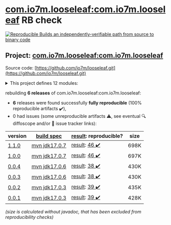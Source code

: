 [com.io7m.looseleaf:com.io7m.looseleaf](https://central.sonatype.com/artifact/com.io7m.looseleaf/com.io7m.looseleaf/1.1.0/versions) RB check
=======

[![Reproducible Builds](https://reproducible-builds.org/images/logos/rb.svg) an independently-verifiable path from source to binary code](https://reproducible-builds.org/)

## Project: [com.io7m.looseleaf:com.io7m.looseleaf](https://central.sonatype.com/artifact/com.io7m.looseleaf/com.io7m.looseleaf/1.1.0/versions)

Source code: [https://github.com/io7m/looseleaf.git](https://github.com/io7m/looseleaf.git)

<details><summary>This project defines 12 modules:</summary>

* [com.io7m.looseleaf:com.io7m.looseleaf](https://central.sonatype.com/artifact/com.io7m.looseleaf/com.io7m.looseleaf/1.1.0)
* [com.io7m.looseleaf:com.io7m.looseleaf.cmdline](https://central.sonatype.com/artifact/com.io7m.looseleaf/com.io7m.looseleaf.cmdline/1.1.0)
* [com.io7m.looseleaf:com.io7m.looseleaf.database.api](https://central.sonatype.com/artifact/com.io7m.looseleaf/com.io7m.looseleaf.database.api/1.1.0)
* [com.io7m.looseleaf:com.io7m.looseleaf.database.mvstore](https://central.sonatype.com/artifact/com.io7m.looseleaf/com.io7m.looseleaf.database.mvstore/1.1.0)
* [com.io7m.looseleaf:com.io7m.looseleaf.documentation](https://central.sonatype.com/artifact/com.io7m.looseleaf/com.io7m.looseleaf.documentation/1.1.0)
* [com.io7m.looseleaf:com.io7m.looseleaf.grafana](https://central.sonatype.com/artifact/com.io7m.looseleaf/com.io7m.looseleaf.grafana/1.1.0)
* [com.io7m.looseleaf:com.io7m.looseleaf.oci](https://central.sonatype.com/artifact/com.io7m.looseleaf/com.io7m.looseleaf.oci/1.1.0)
* [com.io7m.looseleaf:com.io7m.looseleaf.protocol.v1](https://central.sonatype.com/artifact/com.io7m.looseleaf/com.io7m.looseleaf.protocol.v1/1.1.0)
* [com.io7m.looseleaf:com.io7m.looseleaf.security](https://central.sonatype.com/artifact/com.io7m.looseleaf/com.io7m.looseleaf.security/1.1.0)
* [com.io7m.looseleaf:com.io7m.looseleaf.server](https://central.sonatype.com/artifact/com.io7m.looseleaf/com.io7m.looseleaf.server/1.1.0)
* [com.io7m.looseleaf:com.io7m.looseleaf.server.api](https://central.sonatype.com/artifact/com.io7m.looseleaf/com.io7m.looseleaf.server.api/1.1.0)
* [com.io7m.looseleaf:com.io7m.looseleaf.tests](https://central.sonatype.com/artifact/com.io7m.looseleaf/com.io7m.looseleaf.tests/1.1.0)
</details>

rebuilding **6 releases** of com.io7m.looseleaf:com.io7m.looseleaf:
- **6** releases were found successfully **fully reproducible** (100% reproducible artifacts :heavy_check_mark:),
- 0 had issues (some unreproducible artifacts :warning:, see eventual :mag: diffoscope and/or :memo: issue tracker links):

| version | [build spec](/BUILDSPEC.md) | [result](https://reproducible-builds.org/docs/jvm/): reproducible? | size |
| -- | --------- | ------ | -- |
| [1.1.0](https://central.sonatype.com/artifact/com.io7m.looseleaf/com.io7m.looseleaf/1.1.0/pom) | [mvn jdk17.0.7](com.io7m.looseleaf-1.1.0.buildspec) | [result](com.io7m.looseleaf-1.1.0.buildinfo): [46 :heavy_check_mark: ](com.io7m.looseleaf-1.1.0.buildcompare) | 698K |
| [1.0.0](https://central.sonatype.com/artifact/com.io7m.looseleaf/com.io7m.looseleaf/1.0.0/pom) | [mvn jdk17.0.7](com.io7m.looseleaf-1.0.0.buildspec) | [result](com.io7m.looseleaf-1.0.0.buildinfo): [46 :heavy_check_mark: ](com.io7m.looseleaf-1.0.0.buildcompare) | 697K |
| [0.0.4](https://central.sonatype.com/artifact/com.io7m.looseleaf/com.io7m.looseleaf/0.0.4/pom) | [mvn jdk17.0.6](com.io7m.looseleaf-0.0.4.buildspec) | [result](com.io7m.looseleaf-0.0.4.buildinfo): [38 :heavy_check_mark: ](com.io7m.looseleaf-0.0.4.buildcompare) | 430K |
| [0.0.3](https://central.sonatype.com/artifact/com.io7m.looseleaf/com.io7m.looseleaf/0.0.3/pom) | [mvn jdk17.0.6](com.io7m.looseleaf-0.0.3.buildspec) | [result](com.io7m.looseleaf-0.0.3.buildinfo): [38 :heavy_check_mark: ](com.io7m.looseleaf-0.0.3.buildcompare) | 430K |
| [0.0.2](https://central.sonatype.com/artifact/com.io7m.looseleaf/com.io7m.looseleaf/0.0.2/pom) | [mvn jdk17.0.3](com.io7m.looseleaf-0.0.2.buildspec) | [result](com.io7m.looseleaf-0.0.2.buildinfo): [39 :heavy_check_mark: ](com.io7m.looseleaf-0.0.2.buildcompare) | 435K |
| [0.0.1](https://central.sonatype.com/artifact/com.io7m.looseleaf/com.io7m.looseleaf/0.0.1/pom) | [mvn jdk17.0.3](com.io7m.looseleaf-0.0.1.buildspec) | [result](com.io7m.looseleaf-0.0.1.buildinfo): [39 :heavy_check_mark: ](com.io7m.looseleaf-0.0.1.buildcompare) | 428K |

<i>(size is calculated without javadoc, that has been excluded from reproducibility checks)</i>
